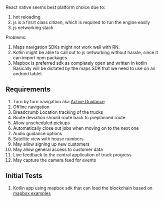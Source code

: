 React native seems best platform choice due to:
1. hot reloading
2. js is a firsrt class citizen, which is required to run the engine easily
3. js networking stack

Problems: 
1. Maps navigation SDKs might not work well with RN.
2. Kotlin might be able to call out to js networking without hassle, since it can import npm packages.
3. Mapbox is preferred sdk as completely open and written in kotlin
Basically will be dictated by the maps SDK that we need to use on an android tablet.

## Requirements
1. Turn by turn navigation aka [Active Guidance](https://docs.mapbox.com/android/navigation/guides/androidauto/active-guidance/)
2. Offline navigation
3. Breadcrumb Location tracking of the trucks
4. Route deviation should route back to preplanned route
5. Allow unscheduled pickups
6. Automatically close out jobs when moving on to the next one
7. Audio guidance options
8. Satellite view with house numbers
9. May allow signing up new customers
10. May allow general access to customer data
11. Live feedback to the central application of truck progress
12. May capture the camera feed for events


## Initial Tests
1. Kotlin app using mapbox sdk that can load the blockchain based on [mapbox examples](https://github.com/mapbox/mapbox-navigation-android-examples)
